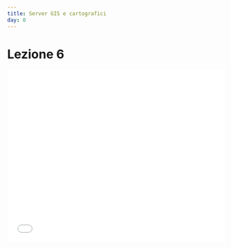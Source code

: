 ```yaml
---
title: Server GIS e cartografici
day: 0
---
```


Lezione 6
=========
<iframe width="100%" height="400" src="//jsfiddle.net/gis3w/ekL4edxd/embedded/result,html,js,css" allowfullscreen="allowfullscreen" frameborder="0"></iframe>
